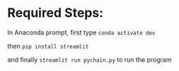 # Required Steps:
In Anaconda prompt, first type `conda activate dev`

then `pip install streamlit`

and finally `streamlit run pychain.py` to run the program
